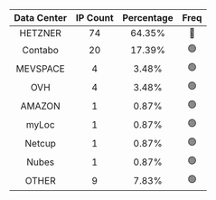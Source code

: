 | Data Center | IP Count | Percentage | Freq |
|:------------:|:--------:|:-----------:|:-----:|
| HETZNER | 74 | 64.35% | 🔴 |
| Contabo | 20 | 17.39% | 🟢 |
| MEVSPACE | 4 | 3.48% | 🟢 |
| OVH | 4 | 3.48% | 🟢 |
| AMAZON | 1 | 0.87% | 🟢 |
| myLoc | 1 | 0.87% | 🟢 |
| Netcup | 1 | 0.87% | 🟢 |
| Nubes | 1 | 0.87% | 🟢 |
| OTHER | 9 | 7.83% | 🟢 |